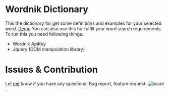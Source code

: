 # Wordnik Dictionary
This the dictionary for get some definitions and examples for your selected word.
<a href="http://virbhadrasinh.github.io/wordnikdictionary/">Demo</a>
You can also use this for fulfill your word search requirements.
To run this you need following things.
* Wordnik ApiKey
* Jquery (DOM manipulation library)
# Issues & Contribution
Let <a href="https://github.com/Virbhadrasinh">me</a> know if you have any questions. Bug report, feature request: ![issue](https://github.com/Virbhadrasinh/wordnikdictionary/issues "issue").








